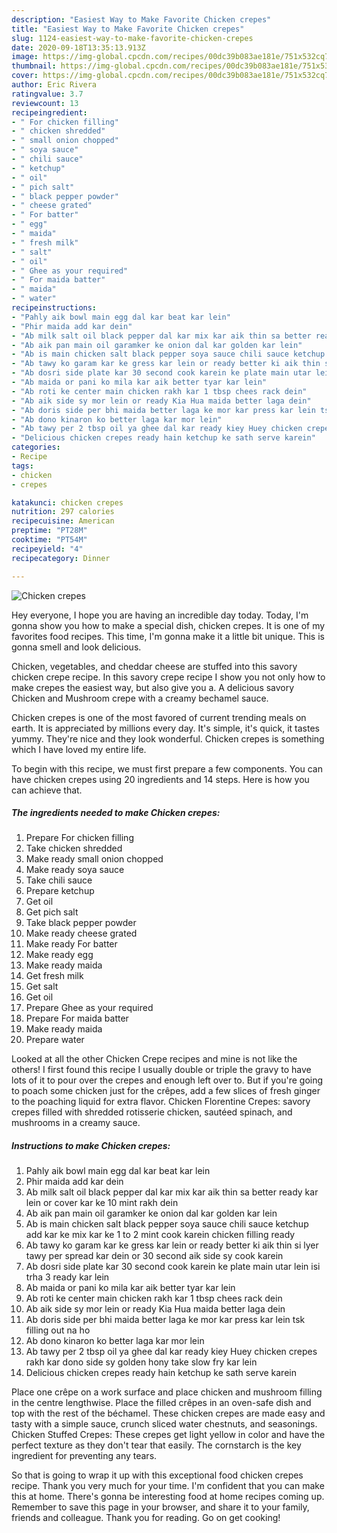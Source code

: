 ```yaml
---
description: "Easiest Way to Make Favorite Chicken crepes"
title: "Easiest Way to Make Favorite Chicken crepes"
slug: 1124-easiest-way-to-make-favorite-chicken-crepes
date: 2020-09-18T13:35:13.913Z
image: https://img-global.cpcdn.com/recipes/00dc39b083ae181e/751x532cq70/chicken-crepes-recipe-main-photo.jpg
thumbnail: https://img-global.cpcdn.com/recipes/00dc39b083ae181e/751x532cq70/chicken-crepes-recipe-main-photo.jpg
cover: https://img-global.cpcdn.com/recipes/00dc39b083ae181e/751x532cq70/chicken-crepes-recipe-main-photo.jpg
author: Eric Rivera
ratingvalue: 3.7
reviewcount: 13
recipeingredient:
- " For chicken filling"
- " chicken shredded"
- " small onion chopped"
- " soya sauce"
- " chili sauce"
- " ketchup"
- " oil"
- " pich salt"
- " black pepper powder"
- " cheese grated"
- " For batter"
- " egg"
- " maida"
- " fresh milk"
- " salt"
- " oil"
- " Ghee as your required"
- " For maida batter"
- " maida"
- " water"
recipeinstructions:
- "Pahly aik bowl main egg dal kar beat kar lein"
- "Phir maida add kar dein"
- "Ab milk salt oil black pepper dal kar mix kar aik thin sa better ready kar lein or cover kar ke 10 mint rakh dein"
- "Ab aik pan main oil garamker ke onion dal kar golden kar lein"
- "Ab is main chicken salt black pepper soya sauce chili sauce ketchup add kar ke mix kar ke 1 to 2 mint cook karein chicken filling ready"
- "Ab tawy ko garam kar ke gress kar lein or ready better ki aik thin si lyer tawy per spread kar dein or 30 second aik side sy cook karein"
- "Ab dosri side plate kar 30 second cook karein ke plate main utar lein isi trha 3 ready kar lein"
- "Ab maida or pani ko mila kar aik better tyar kar lein"
- "Ab roti ke center main chicken rakh kar 1 tbsp chees rack dein"
- "Ab aik side sy mor lein or ready Kia Hua maida better laga dein"
- "Ab doris side per bhi maida better laga ke mor kar press kar lein tsk filling out na ho"
- "Ab dono kinaron ko better laga kar mor lein"
- "Ab tawy per 2 tbsp oil ya ghee dal kar ready kiey Huey chicken crepes rakh kar dono side sy golden hony take slow fry kar lein"
- "Delicious chicken crepes ready hain ketchup ke sath serve karein"
categories:
- Recipe
tags:
- chicken
- crepes

katakunci: chicken crepes 
nutrition: 297 calories
recipecuisine: American
preptime: "PT28M"
cooktime: "PT54M"
recipeyield: "4"
recipecategory: Dinner

---
```



![Chicken crepes](https://img-global.cpcdn.com/recipes/00dc39b083ae181e/751x532cq70/chicken-crepes-recipe-main-photo.jpg)

Hey everyone, I hope you are having an incredible day today. Today, I'm gonna show you how to make a special dish, chicken crepes. It is one of my favorites food recipes. This time, I'm gonna make it a little bit unique. This is gonna smell and look delicious.

Chicken, vegetables, and cheddar cheese are stuffed into this savory chicken crepe recipe. In this savory crepe recipe I show you not only how to make crepes the easiest way, but also give you a. A delicious savory Chicken and Mushroom crepe with a creamy bechamel sauce.

Chicken crepes is one of the most favored of current trending meals on earth. It is appreciated by millions every day. It's simple, it's quick, it tastes yummy. They're nice and they look wonderful. Chicken crepes is something which I have loved my entire life.


To begin with this recipe, we must first prepare a few components. You can have chicken crepes using 20 ingredients and 14 steps. Here is how you can achieve that.

<!--inarticleads1-->

##### The ingredients needed to make Chicken crepes:

1. Prepare  For chicken filling
1. Take  chicken shredded
1. Make ready  small onion chopped
1. Make ready  soya sauce
1. Take  chili sauce
1. Prepare  ketchup
1. Get  oil
1. Get  pich salt
1. Take  black pepper powder
1. Make ready  cheese grated
1. Make ready  For batter
1. Make ready  egg
1. Make ready  maida
1. Get  fresh milk
1. Get  salt
1. Get  oil
1. Prepare  Ghee as your required
1. Prepare  For maida batter
1. Make ready  maida
1. Prepare  water


Looked at all the other Chicken Crepe recipes and mine is not like the others! I first found this recipe I usually double or triple the gravy to have lots of it to pour over the crepes and enough left over to. But if you&#39;re going to poach some chicken just for the crêpes, add a few slices of fresh ginger to the poaching liquid for extra flavor. Chicken Florentine Crepes: savory crepes filled with shredded rotisserie chicken, sautéed spinach, and mushrooms in a creamy sauce. 

<!--inarticleads2-->

##### Instructions to make Chicken crepes:

1. Pahly aik bowl main egg dal kar beat kar lein
1. Phir maida add kar dein
1. Ab milk salt oil black pepper dal kar mix kar aik thin sa better ready kar lein or cover kar ke 10 mint rakh dein
1. Ab aik pan main oil garamker ke onion dal kar golden kar lein
1. Ab is main chicken salt black pepper soya sauce chili sauce ketchup add kar ke mix kar ke 1 to 2 mint cook karein chicken filling ready
1. Ab tawy ko garam kar ke gress kar lein or ready better ki aik thin si lyer tawy per spread kar dein or 30 second aik side sy cook karein
1. Ab dosri side plate kar 30 second cook karein ke plate main utar lein isi trha 3 ready kar lein
1. Ab maida or pani ko mila kar aik better tyar kar lein
1. Ab roti ke center main chicken rakh kar 1 tbsp chees rack dein
1. Ab aik side sy mor lein or ready Kia Hua maida better laga dein
1. Ab doris side per bhi maida better laga ke mor kar press kar lein tsk filling out na ho
1. Ab dono kinaron ko better laga kar mor lein
1. Ab tawy per 2 tbsp oil ya ghee dal kar ready kiey Huey chicken crepes rakh kar dono side sy golden hony take slow fry kar lein
1. Delicious chicken crepes ready hain ketchup ke sath serve karein


Place one crêpe on a work surface and place chicken and mushroom filling in the centre lengthwise. Place the filled crêpes in an oven-safe dish and top with the rest of the béchamel. These chicken crepes are made easy and tasty with a simple sauce, crunch sliced water chestnuts, and seasonings. Chicken Stuffed Crepes: These crepes get light yellow in color and have the perfect texture as they don&#39;t tear that easily. The cornstarch is the key ingredient for preventing any tears. 

So that is going to wrap it up with this exceptional food chicken crepes recipe. Thank you very much for your time. I'm confident that you can make this at home. There's gonna be interesting food at home recipes coming up. Remember to save this page in your browser, and share it to your family, friends and colleague. Thank you for reading. Go on get cooking!
